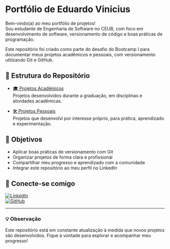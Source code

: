 # Portfólio de Eduardo Vinicius


Bem-vindo(a) ao meu portfólio de projetos!  
Sou estudante de Engenharia de Software no CEUB, com foco em desenvolvimento de software, versionamento de código e boas práticas de programação.

Este repositório foi criado como parte do desafio do Bootcamp I para documentar meus projetos acadêmicos e pessoais, com versionamento utilizando Git e GitHub.

## 📁 Estrutura do Repositório

- [🎓 Projetos Acadêmicos](https://github.com/david-rocha-1775/portifolio/tree/main/projetos-academicos)  
  Projetos desenvolvidos durante a graduação, em disciplinas e atividades acadêmicas.

- [🛠️ Projetos Pessoais](https://github.com/david-rocha-1775/portifolio/tree/main/projetos-pessoais)  
  Projetos que desenvolvi por interesse próprio, para prática, aprendizado e experimentação.


## 🚀 Objetivos

- Aplicar boas práticas de versionamento com Git  
- Organizar projetos de forma clara e profissional  
- Compartilhar meu progresso e aprendizado com a comunidade  
- Integrar este repositório ao meu perfil no LinkedIn

## 🔗 Conecte-se comigo

[![LinkedIn](https://img.shields.io/badge/-LinkedIn-0A66C2?style=flat&logo=linkedin&logoColor=white)](https://www.linkedin.com/in/david-rocha-de-oliveira/)  
[![GitHub](https://img.shields.io/badge/-GitHub-181717?style=flat&logo=github&logoColor=white)](https://github.com/david-rocha-1775)

---

### 💡 Observação

Este repositório está em constante atualização à medida que novos projetos são desenvolvidos. Fique à vontade para explorar e acompanhar meu progresso!
